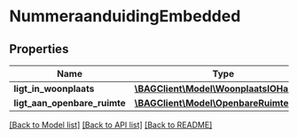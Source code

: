 # NummeraanduidingEmbedded

## Properties
Name | Type | Description | Notes
------------ | ------------- | ------------- | -------------
**ligt_in_woonplaats** | [**\BAGClient\Model\WoonplaatsIOHal**](WoonplaatsIOHal.md) |  | [optional] 
**ligt_aan_openbare_ruimte** | [**\BAGClient\Model\OpenbareRuimteIOHal**](OpenbareRuimteIOHal.md) |  | [optional] 

[[Back to Model list]](../../README.md#documentation-for-models) [[Back to API list]](../../README.md#documentation-for-api-endpoints) [[Back to README]](../../README.md)

